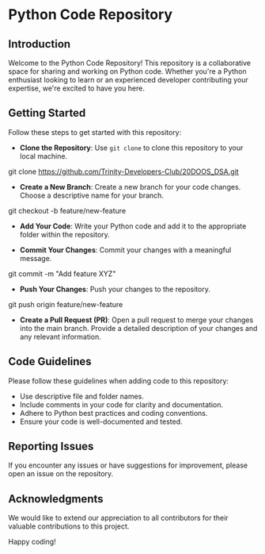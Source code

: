 # Python Code Repository

## Introduction
Welcome to the Python Code Repository! This repository is a collaborative space for sharing and working on Python code. Whether you're a Python enthusiast looking to learn or an experienced developer contributing your expertise, we're excited to have you here.

## Getting Started
Follow these steps to get started with this repository:

- **Clone the Repository**: Use `git clone` to clone this repository to your local machine.

git clone https://github.com/Trinity-Developers-Club/20DOOS_DSA.git

- **Create a New Branch**: Create a new branch for your code changes. Choose a descriptive name for your branch.

git checkout -b feature/new-feature

- **Add Your Code**: Write your Python code and add it to the appropriate folder within the repository.

- **Commit Your Changes**: Commit your changes with a meaningful message.

git commit -m "Add feature XYZ"

- **Push Your Changes**: Push your changes to the repository.

git push origin feature/new-feature

- **Create a Pull Request (PR)**: Open a pull request to merge your changes into the main branch. Provide a detailed description of your changes and any relevant information.

## Code Guidelines
Please follow these guidelines when adding code to this repository:

- Use descriptive file and folder names.
- Include comments in your code for clarity and documentation.
- Adhere to Python best practices and coding conventions.
- Ensure your code is well-documented and tested.

## Reporting Issues
If you encounter any issues or have suggestions for improvement, please open an issue on the repository.

## Acknowledgments
We would like to extend our appreciation to all contributors for their valuable contributions to this project.

Happy coding!
